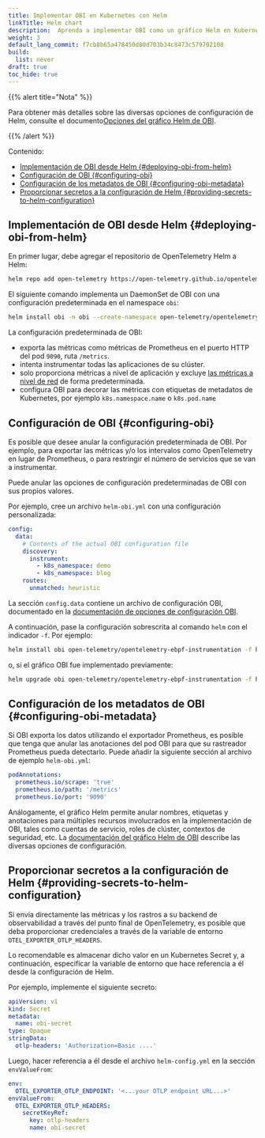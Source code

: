 ```yaml
---
title: Implementar OBI en Kubernetes con Helm
linkTitle: Helm chart
description:  Aprenda a implementar OBI como un gráfico Helm en Kubernetes.
weight: 3
default_lang_commit: f7cb8b65a478450d80d703b34c8473c579702108
build:
  list: never
draft: true
toc_hide: true
---
```


{{% alert title="Nota" %}}

Para obtener más detalles sobre las diversas opciones de configuración 
de Helm, consulte el documento[Opciones del gráfico Helm de OBI](https://github.com/open-telemetry/opentelemetry-helm-charts/).

{{% /alert %}}

Contenido:
- [Implementación de OBI desde Helm {#deploying-obi-from-helm}](#implementación-de-obi-desde-helm-deploying-obi-from-helm)
- [Configuración de OBI {#configuring-obi}](#configuración-de-obi-configuring-obi)
- [Configuración de los metadatos de OBI {#configuring-obi-metadata}](#configuración-de-los-metadatos-de-obi-configuring-obi-metadata)
- [Proporcionar secretos a la configuración de Helm {#providing-secrets-to-helm-configuration}](#proporcionar-secretos-a-la-configuración-de-helm-providing-secrets-to-helm-configuration)
<!-- TOC -->

##  Implementación de OBI desde Helm {#deploying-obi-from-helm}

En primer lugar, debe agregar el repositorio de OpenTelemetry Helm a 
Helm:

```sh
helm repo add open-telemetry https://open-telemetry.github.io/opentelemetry-helm-charts
```

El siguiente comando implementa un DaemonSet de OBI con una 
configuración predeterminada en el namespace `obi`:

```sh
helm install obi -n obi --create-namespace open-telemetry/opentelemetry-ebpf-instrumentation
```

La configuración predeterminada de OBI:

- exporta las métricas como métricas de Prometheus en el puerto HTTP 
  del pod `9090`, ruta `/metrics`.
- intenta instrumentar todas las aplicaciones de su clúster.
- solo proporciona métricas a nivel de aplicación y excluye
  [las métricas a nivel de red](../../network/) de forma 
  predeterminada.
- configura OBI para decorar las métricas con etiquetas de metadatos 
  de Kubernetes, por ejemplo `k8s.namespace.name` o `k8s.pod.name`


## Configuración de OBI {#configuring-obi}

Es posible que desee anular la configuración predeterminada de OBI. 
Por ejemplo, para exportar las métricas y/o los intervalos como 
OpenTelemetry en lugar de Prometheus, o para restringir el número de 
servicios que se van a instrumentar.

Puede anular las opciones de configuración predeterminadas de OBI con 
sus propios valores.

Por ejemplo, cree un archivo `helm-obi.yml` con una configuración 
personalizada:

```yaml
config:
  data:
    # Contents of the actual OBI configuration file
    discovery:
      instrument:
        - k8s_namespace: demo
        - k8s_namespace: blog
    routes:
      unmatched: heuristic
```

La sección `config.data` contiene un archivo de configuración OBI, 
documentado en la [documentación de opciones de configuración OBI](../../configure/options/).

A continuación, pase la configuración sobrescrita al comando `helm` 
con el indicador `-f`.
Por ejemplo:

```sh
helm install obi open-telemetry/opentelemetry-ebpf-instrumentation -f helm-obi.yml
```

o, si el gráfico OBI fue implementado previamente:

```sh
helm upgrade obi open-telemetry/opentelemetry-ebpf-instrumentation -f helm-obi.yml
```

## Configuración de los metadatos de OBI {#configuring-obi-metadata}

Si OBI exporta los datos utilizando el exportador Prometheus, es 
posible que tenga que anular las anotaciones del pod OBI para que 
su rastreador Prometheus pueda detectarlo. Puede añadir la siguiente 
sección al archivo de ejemplo `helm-obi.yml`:

```yaml
podAnnotations:
  prometheus.io/scrape: 'true'
  prometheus.io/path: '/metrics'
  prometheus.io/port: '9090'
```

Análogamente, el gráfico Helm permite anular nombres, etiquetas y 
anotaciones para múltiples recursos involucrados en la implementación 
de OBI, tales como cuentas de servicio, roles de clúster, contextos de 
seguridad, etc. La [documentación del gráfico Helm de OBI](https://github.com/open-telemetry/opentelemetry-helm-charts/) 
describe las diversas opciones de configuración.

## Proporcionar secretos a la configuración de Helm {#providing-secrets-to-helm-configuration}

Si envía directamente las métricas y los rastros a su backend de 
observabilidad a través del punto final de OpenTelemetry, es posible que 
deba proporcionar credenciales a través de la variable de entorno 
`OTEL_EXPORTER_OTLP_HEADERS`.

Lo recomendable es almacenar dicho valor en un Kubernetes Secret y, a 
continuación, especificar la variable de entorno que hace referencia a 
él desde la configuración de Helm.

Por ejemplo, implemente el siguiente secreto:

```yaml
apiVersion: v1
kind: Secret
metadata:
  name: obi-secret
type: Opaque
stringData:
  otlp-headers: 'Authorization=Basic ....'
```

Luego, hacer referencia a él desde el archivo `helm-config.yml` en la 
sección `envValueFrom`:

```yaml
env:
  OTEL_EXPORTER_OTLP_ENDPOINT: '<...your OTLP endpoint URL...>'
envValueFrom:
  OTEL_EXPORTER_OTLP_HEADERS:
    secretKeyRef:
      key: otlp-headers
      name: obi-secret
```
